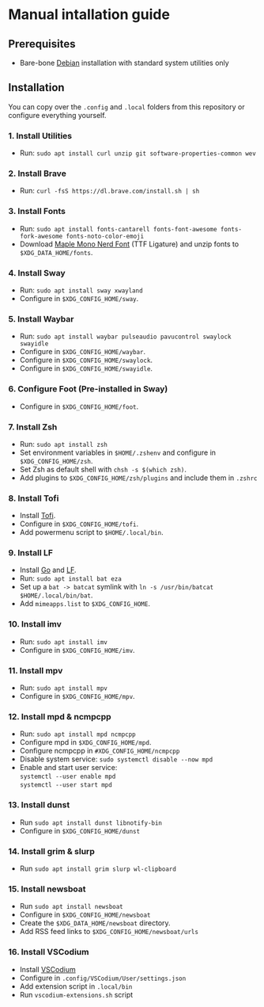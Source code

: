 # Manual intallation guide

## Prerequisites

- Bare-bone [Debian](https://www.debian.org/) installation with standard system utilities only

## Installation

You can copy over the `.config` and `.local` folders from this repository or configure everything yourself.

### 1. Install Utilities
- Run: `sudo apt install curl unzip git software-properties-common wev`

### 2. Install Brave
- Run: `curl -fsS https://dl.brave.com/install.sh | sh`

### 3. Install Fonts
- Run: `sudo apt install fonts-cantarell fonts-font-awesome fonts-fork-awesome fonts-noto-color-emoji`
- Download [Maple Mono Nerd Font](https://github.com/subframe7536/maple-font/releases) (TTF Ligature) and unzip fonts to `$XDG_DATA_HOME/fonts`.

### 4. Install Sway
- Run: `sudo apt install sway xwayland`
- Configure in `$XDG_CONFIG_HOME/sway`.

### 5. Install Waybar
- Run: `sudo apt install waybar pulseaudio pavucontrol swaylock swayidle`
- Configure in `$XDG_CONFIG_HOME/waybar`.
- Configure in `$XDG_CONFIG_HOME/swaylock`.
- Configure in `$XDG_CONFIG_HOME/swayidle`.

### 6. Configure Foot (Pre-installed in Sway)
- Configure in `$XDG_CONFIG_HOME/foot`.

### 7. Install Zsh
- Run: `sudo apt install zsh`
- Set environment variables in `$HOME/.zshenv` and configure in `$XDG_CONFIG_HOME/zsh`.
- Set Zsh as default shell with `chsh -s $(which zsh)`.
- Add plugins to `$XDG_CONFIG_HOME/zsh/plugins` and include them in `.zshrc`

### 8. Install Tofi
- Install [Tofi](https://github.com/philj56/tofi).
- Configure in `$XDG_CONFIG_HOME/tofi`.
- Add powermenu script to `$HOME/.local/bin`.

### 9. Install LF
- Install [Go](https://go.dev/doc/install) and [LF](https://github.com/gokcehan/lf/wiki/Tutorial).
- Run: `sudo apt install bat eza`
- Set up a `bat -> batcat` symlink with `ln -s /usr/bin/batcat $HOME/.local/bin/bat`.
- Add `mimeapps.list` to `$XDG_CONFIG_HOME`.

### 10. Install imv
- Run: `sudo apt install imv`
- Configure in `$XDG_CONFIG_HOME/imv`.

### 11. Install mpv
- Run: `sudo apt install mpv`
- Configure in `$XDG_CONFIG_HOME/mpv`.

### 12. Install mpd & ncmpcpp
- Run: `sudo apt install mpd ncmpcpp`
- Configure mpd in `$XDG_CONFIG_HOME/mpd`.
- Configure ncmpcpp in `#XDG_CONFIG_HOME/ncmpcpp`
- Disable system service: `sudo systemctl disable --now mpd`
- Enable and start user service:  
  `systemctl --user enable mpd`  
  `systemctl --user start mpd`

### 13. Install dunst
- Run `sudo apt install dunst libnotify-bin`
- Configure in `$XDG_CONFIG_HOME/dunst`

### 14. Install grim & slurp
- Run `sudo apt install grim slurp wl-clipboard`

### 15. Install newsboat
- Run `sudo apt install newsboat`
- Configure in `$XDG_CONFIG_HOME/newsboat`
- Create the `$XDG_DATA_HOME/newsboat` directory.
- Add RSS feed links to `$XDG_CONFIG_HOME/newsboat/urls`

### 16. Install VSCodium
- Install [VSCodium](https://github.com/VSCodium/vscodium/releases)
- Configure in `.config/VSCodium/User/settings.json`
- Add extension script in `.local/bin`
- Run `vscodium-extensions.sh` script